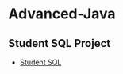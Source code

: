 # Advanced-Java

## Student SQL Project
<ul>
<li>
<a href = "https://github.com/Sabari-rv/Advanced-Java/blob/main/Student_SQL/src/student_sql/Student_SQL.java">Student SQL</a>
</li>
</ul>